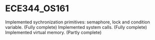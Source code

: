 # ECE344_OS161

Implemented sychronization primitives: semaphore, lock and condition variable. (Fully complete)
Implemented system calls. (Fully complete)
Implemented virtual memory. (Partly complete)
